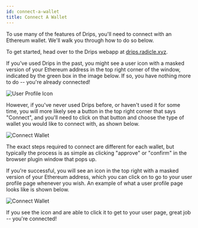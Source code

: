 ```yaml
---
id: connect-a-wallet
title: Connect A Wallet
---
```


To use many of the features of Drips, you'll need to connect with an Ethereum wallet. We'll walk
you through how to do so below.

To get started, head over to the Drips webapp at [drips.radicle.xyz][dw].

If you've used Drips in the past, you might see a user icon with a masked version of your Ethereum
address in the top right corner of the window, indicated by the green box in the image below. If
so, you have nothing more to do -- you're already connected!
  
![User Profile Icon][d1]

However, if you've never used Drips before, or haven't used it for some time, you will more likely see a
button in the top right corner that says "Connect", and you'll need to click on that button and
choose the type of wallet you would like to connect with, as shown below.
  
![Connect Wallet][d2]

The exact steps required to connect are different for each wallet, but typically the process is as
simple as clicking "approve" or "confirm" in the browser plugin window that pops up.

If you're successful, you will see an icon in the top right with a masked version of your
Ethereum address, which you can click on to go to your user profile page whenever you wish.
An example of what a user profile page looks like is shown below.
  
![Connect Wallet][d4]

If you see the icon and are able to click it to get to your user page, great job -- you're
connected!

[dw]: https://drips.radicle.xyz
[d1]: /img/drips_connect1.png
[d2]: /img/drips_connect2.png
[d4]: /img/drips_connect4.png



